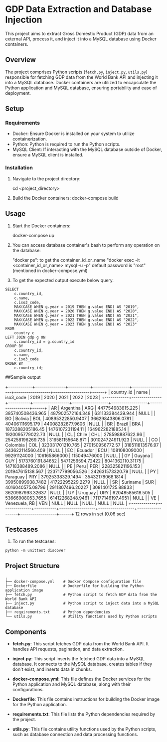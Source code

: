 # GDP Data Extraction and Database Injection

This project aims to extract Gross Domestic Product (GDP) data from an external API, process it, and inject it into a MySQL database using Docker containers.

## Overview

The project comprises Python scripts (`fetch.py`, `inject.py`, `utils.py`) responsible for fetching GDP data from the World Bank API and injecting it into a MySQL database. Docker containers are utilized to encapsulate the Python application and MySQL database, ensuring portability and ease of deployment.

## Setup
### Requirements

- Docker: Ensure Docker is installed on your system to utilize containerization.
- Python: Python is required to run the Python scripts.
- MySQL Client: If interacting with the MySQL database outside of Docker, ensure a MySQL client is installed.

### Installation
1. Navigate to the project directory:

   cd <project_directory>

2. Build the Docker containers:
   docker-compose build

## Usage

1. Start the Docker containers:

   docker-compose up

2. You can access database container's bash to perform any operation on the database:

   "docker ps": to get the container_id_or_name
   "docker exec -it <container_id_or_name> mysql -u <username> -p"
    default password is "root"(mentioned in docker-compose.yml)

3. To get the expected output execute below query.
```
SELECT
	c.country_id,
	c.name,
	c.iso3_code,
	MAX(CASE WHEN g.year = 2019 THEN g.value END) AS "2019",
	MAX(CASE WHEN g.year = 2020 THEN g.value END) AS "2020",
	MAX(CASE WHEN g.year = 2021 THEN g.value END) AS "2021",
	MAX(CASE WHEN g.year = 2022 THEN g.value END) AS "2022",
	MAX(CASE WHEN g.year = 2023 THEN g.value END) AS "2023"
FROM
	country c
LEFT JOIN gdp g ON
	c.country_id = g.country_id
GROUP BY
	c.country_id,
	c.name,
	c.iso3_code
ORDER BY
	c.country_id;
```
##Sample output

+------------+---------------+-----------+------------------+------------------+------------------+------------------+------+
| country_id | name          | iso3_code | 2019             | 2020             | 2021             | 2022             | 2023 |
+------------+---------------+-----------+------------------+------------------+------------------+------------------+------+
| AR         | Argentina     | ARG       | 447754683615.225 | 385740508436.965 | 487902572164.348 | 631133384439.944 | NULL |
| BO         | Bolivia       | BOL       | 40895322850.9407 | 36629843806.0781 | 40406111695.179  | 44008282877.9606 | NULL |
| BR         | Brazil        | BRA       | 1873288205186.45 | 1476107231194.11 | 1649622821885.14 | 1920095779022.73 | NULL |
| CL         | Chile         | CHL       | 278598887622.96  | 254258196269.735 | 316581155648.871 | 301024724911.923 | NULL |
| CO         | Colombia      | COL       | 323031701210.765 | 270150956772.57  | 318511813576.97  | 343622114560.409 | NULL |
| EC         | Ecuador       | ECU       | 108108009000     | 99291124000      | 106165866000     | 115049476000     | NULL |
| GY         | Guyana        | GUY       | 5173760191.84652 | 5471256594.72422 | 8041362110.31175 | 14718388489.2086 | NULL |
| PE         | Peru          | PER       | 228325821196.153 | 201947615138.567 | 223717799056.526 | 242631573320.79  | NULL |
| PY         | Paraguay      | PRY       | 37925338329.1494 | 35432178068.1814 | 39950899938.7482 | 41722295229.2279 | NULL |
| SR         | Suriname      | SUR       | 4016040575.08796 | 2911807496.20227 | 3081401725.88833 | 3620987993.32637 | NULL |
| UY         | Uruguay       | URY       | 62048585618.505  | 53666908053.7655 | 61412268248.9461 | 71177146197.4951 | NULL |
| VE         | Venezuela, RB | VEN       | NULL             | NULL             | NULL             | NULL             | NULL |
+------------+---------------+-----------+------------------+------------------+------------------+------------------+------+
12 rows in set (0.06 sec)


## Testcases
1. To run the testcases:
```
python -m unittest discover
```

## Project Structure

```
.
├── docker-compose.yml    # Docker Compose configuration file
├── Dockerfile            # Dockerfile for building the Python application image
├── fetch.py              # Python script to fetch GDP data from the World Bank API
├── inject.py             # Python script to inject data into a MySQL database
├── requirements.txt      # Python dependencies
└── utils.py              # Utility functions used by Python scripts
```

## Components

- **fetch.py**: This script fetches GDP data from the World Bank API. It handles API requests, pagination, and data extraction.

- **inject.py**: This script inserts the fetched GDP data into a MySQL database. It connects to the MySQL database, creates tables if they don't exist, and inserts data in chunks.

- **docker-compose.yml**: This file defines the Docker services for the Python application and MySQL database, along with their configurations.

- **Dockerfile**: This file contains instructions for building the Docker image for the Python application.

- **requirements.txt**: This file lists the Python dependencies required by the project.

- **utils.py**: This file contains utility functions used by the Python scripts, such as database connection and data processing functions.
